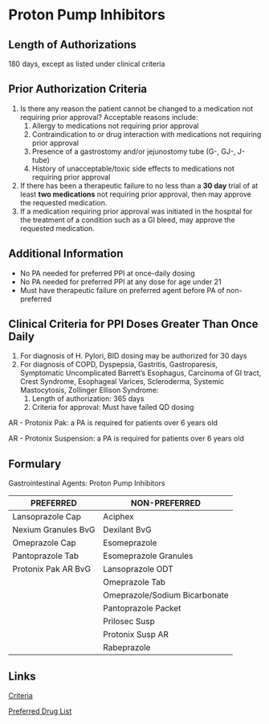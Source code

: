 # Proton Pump Inhibitors

## Length of Authorizations

180 days, except as listed under clinical criteria

## Prior Authorization Criteria

1.  Is there any reason the patient cannot be changed to a medication not requiring prior approval? Acceptable reasons include:
    1.  Allergy to medications not requiring prior approval
    2.  Contraindication to or drug interaction with medications not requiring prior approval
    3.  Presence of a gastrostomy and/or jejunostomy tube (G-, GJ-, J-tube)
    4.  History of unacceptable/toxic side effects to medications not requiring prior approval
2.  If there has been a therapeutic failure to no less than a **30 day** trial of at least **two medications** not requiring prior approval, then may approve the requested medication.
3.  If a medication requiring prior approval was initiated in the hospital for the treatment of a condition such as a GI bleed, may approve the requested medication.

## Additional Information

-   No PA needed for preferred PPI at once-daily dosing
-   No PA needed for preferred PPI at any dose for age under 21
-   Must have therapeutic failure on preferred agent before PA of non-preferred

## Clinical Criteria for PPI Doses Greater Than Once Daily

1.  For diagnosis of H. Pylori, BID dosing may be authorized for 30 days
2.  For diagnosis of COPD, Dyspepsia, Gastritis, Gastroparesis, Symptomatic Uncomplicated Barrett’s Esophagus, Carcinoma of GI tract, Crest Syndrome, Esophageal Varices, Scleroderma, Systemic Mastocytosis, Zollinger Ellison Syndrome:
    1.  Length of authorization: 365 days
    2.  Criteria for approval: Must have failed QD dosing

AR - Protonix Pak: a PA is required for patients over 6 years old

AR - Protonix Suspension: a PA is required for patients over 6 years old

## Formulary

Gastrointestinal Agents: Proton Pump Inhibitors

| PREFERRED           | NON-PREFERRED                 |
|---------------------|-------------------------------|
| Lansoprazole Cap    | Aciphex                       |
| Nexium Granules BvG | Dexilant BvG                  |
| Omeprazole Cap      | Esomeprazole                  |
| Pantoprazole Tab    | Esomeprazole Granules         |
| Protonix Pak AR BvG | Lansoprazole ODT              |
|                     | Omeprazole Tab                |
|                     | Omeprazole/Sodium Bicarbonate |
|                     | Pantoprazole Packet           |
|                     | Prilosec Susp                 |
|                     | Protonix Susp AR              |
|                     | Rabeprazole                   |

## Links

[Criteria]()

[Preferred Drug List]()
